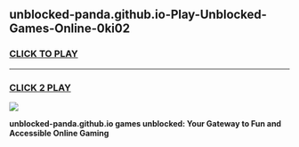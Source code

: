 
## unblocked-panda.github.io-Play-Unblocked-Games-Online-0ki02
<h3>
<a href="https://premium76.site?title=unblocked-panda.github.io&ref=25A">CLICK TO PLAY</a></h3>
<hr>

<h3>
<a href="https://premium76.site?title=unblocked-panda.github.io&ref=25A">CLICK 2 PLAY</a>
  
</h3>

<a href="https://premium76.site?title=unblocked-panda.github.io&ref=25A"><img src="https://clearcache.store/games.png"></a>


**unblocked-panda.github.io games unblocked: Your Gateway to Fun and Accessible Online Gaming**
